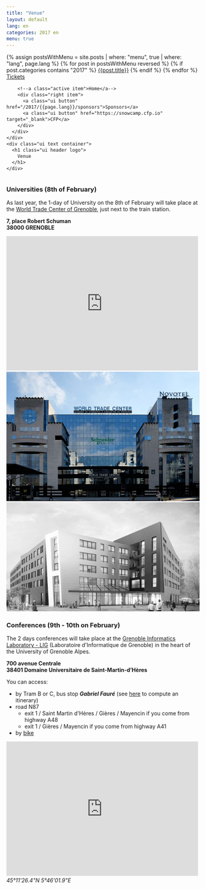 ```yaml
---
title: "Venue"
layout: default
lang: en
categories: 2017 en
menu: true
---
```

<div class="venue-header ui vertical masthead center aligned segment">
  <div class="ui container">
    <div class="ui large secondary pointing menu">
        <a class="toc item">
          <i class="sidebar icon"></i>
        </a>
        {% assign postsWithMenu = site.posts | where: "menu", true | where: "lang", page.lang %}
        {% for post in postsWithMenu reversed %}
          {% if post.categories contains "2017" %}
            <a class="item" href="{{post.id}}">{{post.title}}</a>
          {% endif %}
        {% endfor %}
        <a class="item" href="https://yurplan.com/event/Snow-Camp-2017/11544" target="_blank">Tickets</a>

        <!--a class="active item">Home</a-->
        <div class="right item">
          <a class="ui button" href="/2017/{{page.lang}}/sponsors">Sponsors</a>
          <a class="ui button" href="https://snowcamp.cfp.io" target="_blank">CFP</a>
        </div>
      </div>
    </div>
    <div class="ui text container">
      <h1 class="ui header logo">
        Venue
      </h1>
    </div>
</div>

<div class="ui vertical stripe segment">
  <div class="ui middle aligned stackable grid container">
    <div class="row">
      <div class="eight wide column">
        <h3 class="ui header">Universities (8th of February)</h3>
        <p>As last year, the 1-day of University on the 8th of February will take place at the <a href="http://www.congres-wtcgrenoble.com/en" target="_blank">World Trade Center of Grenoble</a>, just next to the train station.</p>
        <p><strong>7, place Robert Schuman<br/>38000 GRENOBLE</strong></p>
        <iframe src="https://www.google.com/maps/embed?pb=!1m18!1m12!1m3!1d2811.8301363596593!2d5.7112188511744035!3d45.190534659580486!2m3!1f0!2f0!3f0!3m2!1i1024!2i768!4f13.1!3m3!1m2!1s0x478af481caebd907%3A0xbdd9fb5143f19f8c!2s7+Place+Robert+Schuman%2C+38000+Grenoble!5e0!3m2!1sen!2sfr!4v1476723076197" width="500" height="350" frameborder="0" style="border:0" allowfullscreen></iframe>
      </div>
      <div class="six wide right floated column">
          <img class="ui large bordered rounded image" src="/assets/themes/snowcamp/skin/wtc-grenoble.jpg" />
      </div>
    </div>
    <div class="row">
      <div class="six wide right floated column">
        <img class="ui large bordered rounded image" src="/assets/themes/snowcamp/skin/pilsi-ujf-medium.jpg" />
      </div>
      <div class="eight wide column">
        <h3 class="ui header">Conferences (9th - 10th on February)</h3>
        <p>The 2 days conferences will take place at the <a href="http://www.liglab.fr/en/lig-buildings/imag-building" target="_blank">Grenoble Informatics Laboratory - LIG</a> (Laboratoire d'Informatique de Grenoble) in the heart of the University of Grenoble Alpes.</p>
        <p><strong>700 avenue Centrale<br/>38401 Domaine Universitaire de Saint-Martin-d’Hères</strong></p>
        <p>You can access:
          <ul>
            <li>by Tram B or C, bus stop <strong><em>Gabriel Fauré</em></strong> (see <a href="http://www.tag.fr/87-itineraire.htm" target="_blank">here</a> to compute an itinerary)</li>
            <li>road N87
              <ul>
                <li>exit 1 / Saint Martin d'Hères / Gières / Mayencin if you come from highway A48</li>
                <li>exit 1 / Gières / Mayencin if you come from highway A41</li>
              </ul>  
            <li>by <a href="http://www.metromobilite.fr/velo.html" target="_blank">bike</a></li>
         </ul>    
        </p>
        <p>
          <iframe src="https://www.google.com/maps/embed?pb=!1m18!1m12!1m3!1d1405.8761089220711!2d5.767246611666972!3d45.19211183429829!2m3!1f0!2f0!3f0!3m2!1i1024!2i768!4f13.1!3m3!1m2!1s0x478af50837597d0d%3A0x7089f5efffec5353!2sLaboratoire+d&#39;informatique+de+Grenoble+-+LIG!5e0!3m2!1sen!2sfr!4v1476723434306" width="500" height="350" frameborder="0" style="border:0" allowfullscreen></iframe>
          <br/><em>45°11'26.4"N 5°46'01.9"E</em>
        </p>
      </div>
    </div>
  </div>  
</div>
